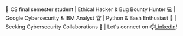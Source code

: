 👋 CS final semester student | Ethical Hacker & Bug Bounty Hunter 💻 | Google Cybersecurity & IBM Analyst 🏆 | Python & Bash Enthusiast 🐍 | Seeking Cybersecurity Collaborations 🤝 | Let's connect on 📫[LinkedIn](https://www.linkedin.com/in/mtabarikasif/)! 


<!---
m-tabarik/m-tabarik is a ✨ special ✨ repository because its `README.md` (this file) appears on your GitHub profile.
You can click the Preview link to take a look at your changes.
--->
